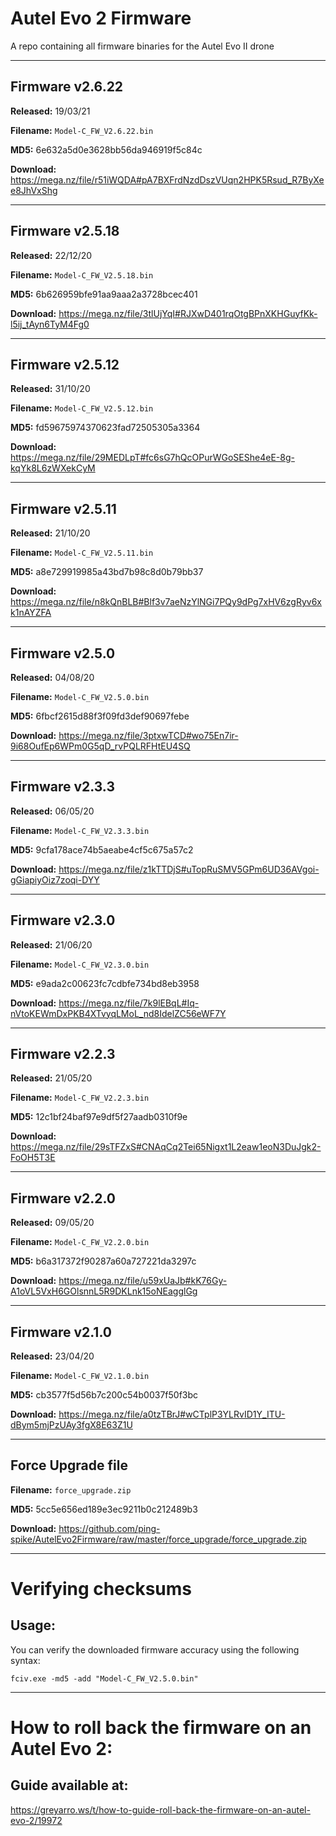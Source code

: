 # Autel Evo 2 Firmware

A repo containing all firmware binaries for the Autel Evo II drone


----


## Firmware v2.6.22

<b>Released:</b> 19/03/21

<b>Filename:</b> `Model-C_FW_V2.6.22.bin`

<b>MD5:</b> 6e632a5d0e3628bb56da946919f5c84c

<b>Download:</b> https://mega.nz/file/r51iWQDA#pA7BXFrdNzdDszVUqn2HPK5Rsud_R7ByXee8JhVxShg


----


## Firmware v2.5.18

<b>Released:</b> 22/12/20

<b>Filename:</b> `Model-C_FW_V2.5.18.bin`

<b>MD5:</b> 6b626959bfe91aa9aaa2a3728bcec401

<b>Download:</b> https://mega.nz/file/3tlUjYqI#RJXwD401rqOtgBPnXKHGuyfKk-l5ij_tAyn6TyM4Fg0


----


## Firmware v2.5.12

<b>Released:</b> 31/10/20

<b>Filename:</b> `Model-C_FW_V2.5.12.bin`

<b>MD5:</b> fd59675974370623fad72505305a3364

<b>Download:</b> https://mega.nz/file/29MEDLpT#fc6sG7hQcOPurWGoSEShe4eE-8g-kqYk8L6zWXekCyM


----


## Firmware v2.5.11

<b>Released:</b> 21/10/20

<b>Filename:</b> `Model-C_FW_V2.5.11.bin`

<b>MD5:</b> a8e729919985a43bd7b98c8d0b79bb37

<b>Download:</b> https://mega.nz/file/n8kQnBLB#Blf3v7aeNzYlNGi7PQy9dPg7xHV6zgRyv6xk1nAYZFA


----


## Firmware v2.5.0

<b>Released:</b> 04/08/20

<b>Filename:</b> `Model-C_FW_V2.5.0.bin`

<b>MD5:</b> 6fbcf2615d88f3f09fd3def90697febe

<b>Download:</b> https://mega.nz/file/3ptxwTCD#wo75En7ir-9i68OufEp6WPm0G5qD_rvPQLRFHtEU4SQ


----


## Firmware v2.3.3

<b>Released:</b> 06/05/20

<b>Filename:</b> `Model-C_FW_V2.3.3.bin`

<b>MD5:</b> 9cfa178ace74b5aeabe4cf5c675a57c2

<b>Download:</b> https://mega.nz/file/z1kTTDjS#uTopRuSMV5GPm6UD36AVgoi-gGiapiyOiz7zoqi-DYY


----


## Firmware v2.3.0

<b>Released:</b> 21/06/20

<b>Filename:</b> `Model-C_FW_V2.3.0.bin`

<b>MD5:</b> e9ada2c00623fc7cdbfe734bd8eb3958

<b>Download:</b> https://mega.nz/file/7k9lEBqL#Iq-nVtoKEWmDxPKB4XTvyqLMoL_nd8IdelZC56eWF7Y


----


## Firmware v2.2.3

<b>Released:</b> 21/05/20

<b>Filename:</b> `Model-C_FW_V2.2.3.bin`

<b>MD5:</b> 12c1bf24baf97e9df5f27aadb0310f9e

<b>Download:</b> https://mega.nz/file/29sTFZxS#CNAqCq2Tei65Nigxt1L2eaw1eoN3DuJgk2-FoOH5T3E


----


## Firmware v2.2.0

<b>Released:</b> 09/05/20

<b>Filename:</b> `Model-C_FW_V2.2.0.bin`

<b>MD5:</b> b6a317372f90287a60a727221da3297c

<b>Download:</b> https://mega.nz/file/u59xUaJb#kK76Gy-A1oVL5VxH6GOlsnnL5R9DKLnk15oNEagglGg


----


## Firmware v2.1.0

<b>Released:</b> 23/04/20

<b>Filename:</b> `Model-C_FW_V2.1.0.bin`

<b>MD5:</b> cb3577f5d56b7c200c54b0037f50f3bc

<b>Download:</b> https://mega.nz/file/a0tzTBrJ#wCTplP3YLRvID1Y_ITU-dBym5mjPzUAy3fgX8E63Z1U


----

## Force Upgrade file

<b>Filename:</b> `force_upgrade.zip`

<b>MD5:</b> 5cc5e656ed189e3ec9211b0c212489b3

<b>Download:</b> https://github.com/ping-spike/AutelEvo2Firmware/raw/master/force_upgrade/force_upgrade.zip


----


# Verifying checksums


## Usage:

You can verify the downloaded firmware accuracy using the following syntax:

`fciv.exe -md5 -add "Model-C_FW_V2.5.0.bin"`


----


# How to roll back the firmware on an Autel Evo 2:

## Guide available at: 

https://greyarro.ws/t/how-to-guide-roll-back-the-firmware-on-an-autel-evo-2/19972

